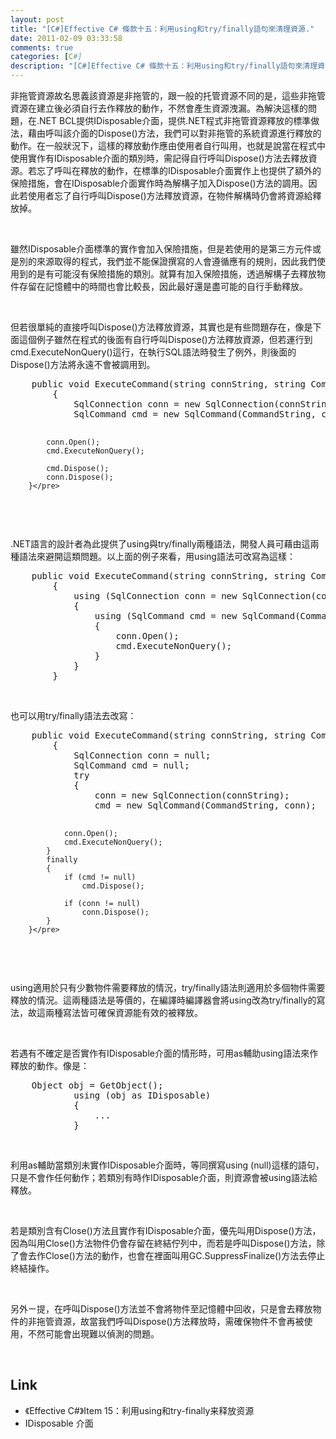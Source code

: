```yaml
---
layout: post
title: "[C#]Effective C# 條款十五：利用using和try/finally語句來清理資源."
date: 2011-02-09 03:33:58
comments: true
categories: [C#]
description: "[C#]Effective C# 條款十五：利用using和try/finally語句來清理資源."
---
```

<p>
	非拖管資源故名思義該資源是非拖管的，跟一般的托管資源不同的是，這些非拖管資源在建立後必須自行去作釋放的動作，不然會產生資源洩漏。為解決這樣的問題，在.NET BCL提供IDisposable介面，提供.NET程式非拖管資源釋放的標準做法，藉由呼叫該介面的Dispose()方法，我們可以對非拖管的系統資源進行釋放的動作。在一般狀況下，這樣的釋放動作應由使用者自行叫用，也就是說當在程式中使用實作有IDisposable介面的類別時，需記得自行呼叫Dispose()方法去釋放資源。若忘了呼叫在釋放的動作，在標準的IDisposable介面實作上也提供了額外的保險措施，會在IDisposable介面實作時為解構子加入Dispose()方法的調用。因此若使用者忘了自行呼叫Dispose()方法釋放資源，在物件解構時仍會將資源給釋放掉。</p>
<p>
	 </p>
<p>
	雖然IDisposable介面標準的實作會加入保險措施，但是若使用的是第三方元件或是別的來源取得的程式，我們並不能保證撰寫的人會遵循應有的規則，因此我們使用到的是有可能沒有保險措施的類別。就算有加入保險措施，透過解構子去釋放物件存留在記憶體中的時間也會比較長，因此最好還是盡可能的自行手動釋放。</p>
<p>
	 </p>
<p>
	但若很單純的直接呼叫Dispose()方法釋放資源，其實也是有些問題存在，像是下面這個例子雖然在程式的後面有自行呼叫Dispose()方法釋放資源，但若運行到cmd.ExecuteNonQuery()這行，在執行SQL語法時發生了例外，則後面的Dispose()方法將永遠不會被調用到。</p>
<div class="wlWriterSmartContent" id="scid:812469c5-0cb0-4c63-8c15-c81123a09de7:f351b790-8fb5-482c-a8df-3da32a501192" style="padding-bottom: 0px; margin: 0px; padding-left: 0px; padding-right: 0px; display: inline; float: none; padding-top: 0px">
	<pre class="c#" name="code">
	public void ExecuteCommand(string connString, string CommandString)
        {
            SqlConnection conn = new SqlConnection(connString);
            SqlCommand cmd = new SqlCommand(CommandString, conn);

            conn.Open();
            cmd.ExecuteNonQuery();

            cmd.Dispose();
            conn.Dispose();
        }</pre>
</div>
<p>
	 </p>
<p>
	.NET語言的設計者為此提供了using與try/finally兩種語法，開發人員可藉由這兩種語法來避開這類問題。以上面的例子來看，用using語法可改寫為這樣：</p>
<div class="wlWriterSmartContent" id="scid:812469c5-0cb0-4c63-8c15-c81123a09de7:32321914-6b10-4d6c-a349-4b650735c010" style="padding-bottom: 0px; margin: 0px; padding-left: 0px; padding-right: 0px; display: inline; float: none; padding-top: 0px">
	<pre class="c#" name="code">
	public void ExecuteCommand(string connString, string CommandString)
        {
            using (SqlConnection conn = new SqlConnection(connString))
            {
                using (SqlCommand cmd = new SqlCommand(CommandString, conn))
                {
                    conn.Open();
                    cmd.ExecuteNonQuery();
                }
            }
        }</pre>
</div>
<p>
	 </p>
<p>
	也可以用try/finally語法去改寫：</p>
<div class="wlWriterSmartContent" id="scid:812469c5-0cb0-4c63-8c15-c81123a09de7:b7d36304-b0b9-4bbe-aa04-8142acb75fc1" style="padding-bottom: 0px; margin: 0px; padding-left: 0px; padding-right: 0px; display: inline; float: none; padding-top: 0px">
	<pre class="c#" name="code">
	public void ExecuteCommand(string connString, string CommandString)
        {
            SqlConnection conn = null;
            SqlCommand cmd = null;
            try
            {
                conn = new SqlConnection(connString);
                cmd = new SqlCommand(CommandString, conn);

                conn.Open();
                cmd.ExecuteNonQuery();
            }
            finally
            {
                if (cmd != null)
                    cmd.Dispose();

                if (conn != null)
                    conn.Dispose();
            }
        }</pre>
</div>
<p>
	 </p>
<p>
	using適用於只有少數物件需要釋放的情況，try/finally語法則適用於多個物件需要釋放的情況。這兩種語法是等價的，在編譯時編譯器會將using改為try/finally的寫法，故這兩種寫法皆可確保資源能有效的被釋放。</p>
<p>
	 </p>
<p>
	若遇有不確定是否實作有IDisposable介面的情形時，可用as輔助using語法來作釋放的動作。像是：</p>
<div class="wlWriterSmartContent" id="scid:812469c5-0cb0-4c63-8c15-c81123a09de7:f61868f2-6ea9-45ea-b4a0-c68f11f47307" style="padding-bottom: 0px; margin: 0px; padding-left: 0px; padding-right: 0px; display: inline; float: none; padding-top: 0px">
	<pre class="c#" name="code">
	Object obj = GetObject();
            using (obj as IDisposable)
            {
                ...
            }</pre>
</div>
<p>
	 </p>
<p>
	利用as輔助當類別未實作IDisposable介面時，等同撰寫using (null)這樣的語句，只是不會作任何動作；若類別有時作IDisposable介面，則資源會被using語法給釋放。</p>
<p>
	 </p>
<p>
	若是類別含有Close()方法且實作有IDisposable介面，優先叫用Dispose()方法，因為叫用Close()方法物件仍會存留在終結佇列中，而若是呼叫Dispose()方法，除了會去作Close()方法的動作，也會在裡面叫用GC.SuppressFinalize()方法去停止終結操作。</p>
<p>
	 </p>
<p>
	另外ㄧ提，在呼叫Dispose()方法並不會將物件至記憶體中回收，只是會去釋放物件的非拖管資源，故當我們呼叫Dispose()方法釋放時，需確保物件不會再被使用，不然可能會出現難以偵測的問題。</p>
<p>
	 </p>
<h2>
	Link</h2>
<ul>
	<li>
		《Effective C#》Item 15：利用using和try-finally来释放资源</li>
	<li>
		IDisposable 介面</li>
</ul>
